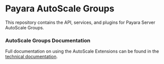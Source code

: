 # Payara AutoScale Groups
This repository contains the API, services, and plugins for Payara Server AutoScale Groups.

### AutoScale Groups Documentation
Full documentation on using the AutoScale Extensions can be found in the [technical documentation](https://docs.payara.fish/community/docs/Technical%20Documentation/Payara%20Server%20Documentation/Extensions/AutoScale%20Groups/Overview.html).